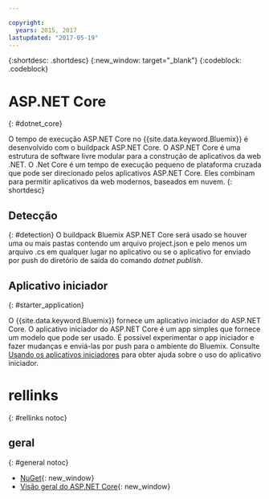 ```yaml
---

copyright:
  years: 2015, 2017
lastupdated: "2017-05-19"
---
```


{:shortdesc: .shortdesc}
{:new_window: target="_blank"}
{:codeblock: .codeblock}


# ASP.NET Core
{: #dotnet_core}

O tempo de execução ASP.NET Core no {{site.data.keyword.Bluemix}} é desenvolvido com o buildpack ASP.NET Core. O ASP.NET Core
é uma estrutura de software livre modular para a construção de aplicativos da web .NET.
O .Net Core é um tempo de execução pequeno de plataforma cruzada que pode ser direcionado pelos aplicativos ASP.NET Core.
Eles combinam para permitir aplicativos da web modernos, baseados em nuvem.
{: shortdesc}

## Detecção
{: #detection}
O buildpack Bluemix ASP.NET Core será usado se houver uma ou mais pastas contendo um arquivo project.json e pelo menos um arquivo .cs em qualquer lugar no aplicativo
ou se o aplicativo for enviado por push do diretório de saída do comando *dotnet publish*.

## Aplicativo iniciador
{: #starter_application}

O {{site.data.keyword.Bluemix}} fornece um aplicativo iniciador do ASP.NET Core.  O aplicativo iniciador do ASP.NET Core é um app simples que fornece um modelo que pode ser usado. É possível experimentar o app iniciador e fazer mudanças e enviá-las por push para o ambiente do Bluemix.  Consulte [Usando os aplicativos iniciadores](/docs/cfapps/starter_app_usage.html) para obter ajuda sobre o uso
do aplicativo iniciador.

# rellinks
{: #rellinks notoc}
## geral
{: #general notoc}
* [NuGet](https://docs.nuget.org/Consume/Overview){: new_window}
* [Visão geral do ASP.NET Core](http://docs.asp.net/en/latest/conceptual-overview/aspnet.html){: new_window}
